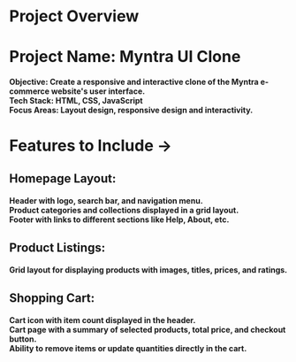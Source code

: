 <h1>Project Overview</h1>

<h1>Project Name: Myntra UI Clone</h1>

<h4>
Objective: Create a responsive and interactive clone of the Myntra e-commerce website's user interface.<br/>
Tech Stack: HTML, CSS, JavaScript<br/>
Focus Areas: Layout design, responsive design and interactivity.
</h4>



<h1>Features to Include -></h1>

<h2>Homepage Layout:</h2>

<h4>
  Header with logo, search bar, and navigation menu. <br/>
Product categories and collections displayed in a grid layout.<br/>
Footer with links to different sections like Help, About, etc.
</h4>


<h2>Product Listings:</h2>

<h4>Grid layout for displaying products with images, titles, prices, and ratings.</h4>

<h2>Shopping Cart:</h2>

<h4>
  Cart icon with item count displayed in the header.<br/>
Cart page with a summary of selected products, total price, and checkout button.<br/>
Ability to remove items or update quantities directly in the cart.

</h4>
